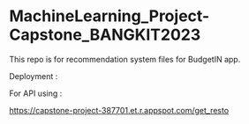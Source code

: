 # MachineLearning_Project-Capstone_BANGKIT2023
This repo is for recommendation system files for BudgetIN app.

Deployment : 

For API using : 

https://capstone-project-387701.et.r.appspot.com/get_resto
